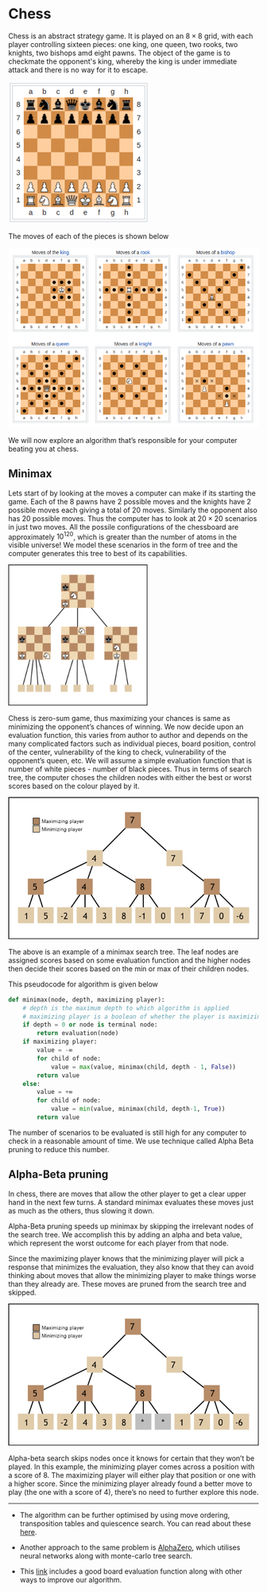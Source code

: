 # Chess

Chess is an abstract strategy game. It is played on an $8 \times 8$ grid, with each player controlling sixteen pieces: one king, one queen, two rooks, two knights, two bishops amd eight pawns. The object of the game is to checkmate the opponent's king, whereby the king is under immediate attack and there is no way for it to escape.

![image-20211126195042528](Assets/image-20211126195042528.png)

The moves of each of the pieces is shown below

![image-20211126194624388](Assets/image-20211126194624388.png)

We will now explore an algorithm that’s responsible for your computer beating you at chess. 





## Minimax

Lets start of by looking at the moves a computer can make if its starting the game. Each of the 8 pawns have 2 possible moves and the knights have 2 possible moves each giving a total of 20 moves. Similarly the opponent also has 20 possible moves. Thus the computer has to look at $20 \times 20$ scenarios in just two moves. All the possile configurations of the chessboard are approximately $10^{120}$, which is greater than the number of atoms in the visible universe! We model these scenarios in the form of tree and the computer generates this tree to best of its capabilities.

<img src="Assets/1vUbDUMoUILX_qDiMuAmpVg.png" alt="img" style="zoom: 40%;" />

 Chess is zero-sum game, thus maximizing your chances is same as minimizing the opponent’s chances of winning. We now decide upon an evaluation function, this varies from author to author and depends on the many complicated factors such as individual pieces, board position, control of the center, vulnerability of the king to check, vulnerability of the opponent’s queen, etc. We will assume a simple evaluation function that is number of white pieces - number of black pieces. Thus in terms of search tree, the computer choses the children nodes with either the best or worst scores based on the colour played by it.

![img](Assets/13MQD8VuYDKCSAZOsv7qAsQ.png)

The above is an example of a minimax search tree. The leaf nodes are assigned scores based on some evaluation function and the higher nodes then decide their scores based on the min or max of their children nodes.



This pseudocode for algorithm is given below

```python
def minimax(node, depth, maximizing player):
    # depth is the maximum depth to which algorithm is applied
    # maximizing player is a boolean of whether the player is maximizing or not
    if depth = 0 or node is terminal node:
        return evaluation(node)
    if maximizing player:
        value = -∞
        for child of node:
            value = max(value, minimax(child, depth - 1, False))
        return value
   	else:
        value = +∞
        for child of node:
            value = min(value, minimax(child, depth-1, True))
        return value
```

The number of scenarios to be evaluated is still high for any computer to check in a reasonable amount of time. We use technique called Alpha Beta pruning to reduce this number.

## Alpha-Beta pruning

In chess, there are moves that allow the other player to get a clear upper hand in the next few turns. A standard minimax evaluates these moves just as much as the others, thus slowing it down.

Alpha-Beta pruning speeds up minimax by skipping the irrelevant nodes of the search tree. We accomplish this by adding an alpha and beta value, which represent the worst outcome for each player from that node.

Since the maximizing player knows that the minimizing player will pick a response that minimizes the evaluation, they also know that they can avoid thinking about moves that allow the minimizing player to make things worse than they already are. These moves are pruned from the search tree and skipped.

![img](Assets/14PlMPwojTbaKw-OnmV-tig.png)

Alpha-beta search skips nodes once it knows for certain that they won’t be played. In this example, the minimizing player comes across a position with a score of 8. The maximizing player will either play that position or one with a higher score. Since the minimizing player already found a better move to play (the one with a score of 4), there’s no need to further explore this node.

---

- The algorithm can be further optimised by using move ordering, transposition tables and quiescence search. You can read about these [here](https://medium.com/@SereneBiologist/the-anatomy-of-a-chess-ai-2087d0d565#:~:text=an%20evaluation%20function.-,Minimax%20search,chess%20engine%20compares%20possible%20moves.&text=The%20minimax%20algorithm%20takes%20advantage,the%20opponent's%20chances%20of%20winning.).

- Another approach to the same problem is [AlphaZero](https://en.wikipedia.org/wiki/AlphaZero), which utilises neural networks along with monte-carlo tree search.
- This [link](https://www.freecodecamp.org/news/simple-chess-ai-step-by-step-1d55a9266977/) includes a good board evaluation function along with other ways to improve our algorithm.
